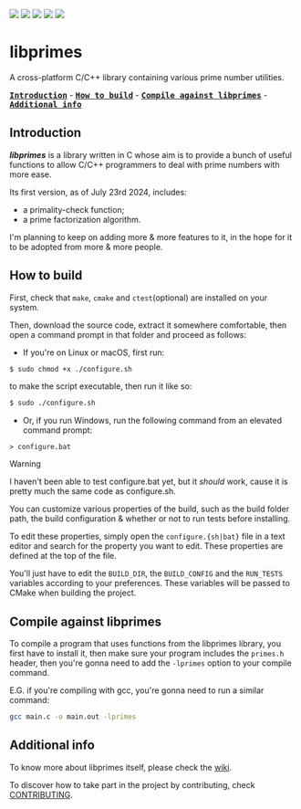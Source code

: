 
![](https://img.shields.io/github/license/franzageek/libprimes)
![](https://img.shields.io/github/v/release/franzageek/libprimes)
![](https://img.shields.io/github/downloads/franzageek/libprimes/total)
![](https://img.shields.io/github/last-commit/franzageek/libprimes)
![](https://img.shields.io/github/issues/franzageek/libprimes)

# libprimes

A cross-platform C/C++ library containing various prime number utilities.

**<kbd>[Introduction](#introduction)</kbd>** - **<kbd>[How to build](#how-to-build)</kbd>** - **<kbd>[Compile against libprimes](#compile-against-libprimes)</kbd>** - **<kbd>[Additional info](#additional-info)</kbd>**

## Introduction

_**libprimes**_ is a library written in C whose aim is to provide a bunch of useful functions to allow C/C++ programmers to deal with prime numbers with more ease.

Its first version, as of July 23rd 2024, includes:

- a primality-check function;
- a prime factorization algorithm.

I'm planning to keep on adding more & more features to it, in the hope for it to be adopted from more & more people.

## How to build

First, check that `make`, `cmake` and `ctest`(optional) are installed on your system.

Then, download the source code, extract it somewhere comfortable, then open a command prompt in that folder and proceed as follows:

- If you're on Linux or macOS, first run:

```bash
$ sudo chmod +x ./configure.sh
```

to make the script executable, then run it like so:

```bash
$ sudo ./configure.sh
```

- Or, if you run Windows, run the following command from an elevated command prompt:

```batch
> configure.bat
```

> [!WARNING]
> I haven't been able to test configure.bat yet, but it _should_ work, cause it is pretty much the same code as configure.sh.

You can customize various properties of the build, such as the build folder path, the build configuration & whether or not to run tests before installing.

To edit these properties, simply open the `configure.{sh|bat}` file in a text editor and search for the property you want to edit. These properties are defined at the top of the file.

You'll just have to edit the `BUILD_DIR`, the `BUILD_CONFIG` and the `RUN_TESTS` variables according to your preferences. These variables will be passed to CMake when building the project.

## Compile against libprimes

To compile a program that uses functions from the libprimes library, you first have to install it, then make sure your program includes the `primes.h` header, then you're gonna need to add the `-lprimes` option to your compile command.

E.G. if you're compiling with gcc, you're gonna need to run a similar command:

```bash
gcc main.c -o main.out -lprimes
```

## Additional info

To know more about libprimes itself, please check the [wiki](https://github.com/franzageek/libprimes/wiki).

To discover how to take part in the project by contributing, check [CONTRIBUTING](CONTRIBUTING.md).
